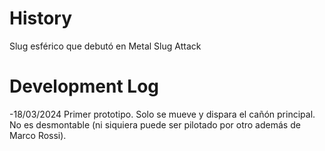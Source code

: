 # History
Slug esférico que debutó en Metal Slug Attack
# Development Log
-18/03/2024
Primer prototipo. Solo se mueve y dispara el cañón principal. No es desmontable (ni siquiera puede ser pilotado por otro además de Marco Rossi).
